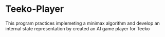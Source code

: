 # Teeko-Player
This program practices implemeting a minimax algorithm and develop an internal state representation by created an AI game player for Teeko
